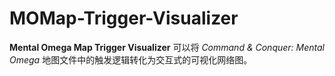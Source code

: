 # MOMap-Trigger-Visualizer
**Mental Omega Map Trigger Visualizer** 可以将 *Command &amp; Conquer: Mental Omega* 地图文件中的触发逻辑转化为交互式的可视化网络图。  
